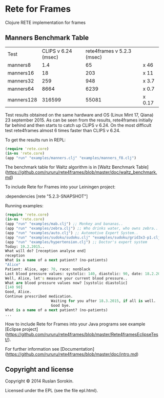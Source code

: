 Rete for Frames
====

Clojure RETE implementation for frames

Manners Benchmark Table
----

<table>
<tr><td>Test</td><td>CLIPS v 6.24 (msec)</td><td>rete4frames v 5.2.3 (msec)</td></tr>
<tr><td>manners8</td><td>1.4</td><td>65</td><td>x 46</td></tr>
<tr><td>manners16</td><td>18</td><td>203</td><td>x 11</td></tr>
<tr><td>manners32</td><td>259</td><td>948</td><td>x 3.7</td></tr>
<tr><td>manners64</td><td>8664</td><td>6239</td><td>x 0.7</td></tr>
<tr><td>manners128</td><td>316599</td><td>55081</td><td>x 0.17</td></tr>
</table>

Test results obtained on the same hardware and OS (Linux Mint 17, Qiana) 23 september 2015.
As can be seen from the results, rete4frames initially far behind and then starts to catch up CLIPS v 6.24.
On the most difficult test rete4frames almost 6 times faster than CLIPS v 6.24.

To get the results run in REPL:

```clj
(require 'rete.core)
(in-ns 'rete.core)
(app "run" "examples/manners.clj" "examples/manners_f8.clj")
```
The benchmark table for Waltz algorithm is in [Waltz Benchmark Table] (https://github.com/rururu/rete4frames/blob/master/doc/waltz_benchmark.md)

To include Rete for Frames into your Leiningen project:

:dependencies [rete "5.2.3-SNAPSHOT"]

Running examples:
```clj
(require 'rete.core)
(in-ns 'rete.core)
(app "run" "examples/mab.clj") ;; Monkey and bananas..
(app "run" "examples/zebra.clj") ;; Who drinks water, who owns zebra..
(app "run" "examples/auto.clj") ;; Automotive Expert System..
(app "run" "examples/sudoku/sudoku.clj" "examples/sudoku/grid3x3-p1.clj") ;; Game "Sudoku"
(app "run" "examples/hypertension.clj") ;; Doctor's expert system
Today: 19.2.2015..
What will do? [reception analyse end]
reception
What is a name of a next patient? (no-patients)
"Alice"
Patient: Alice, age: 70, race: nonblack
Last blood pressure values: systolic: 140, diastolic: 90, date: 18.2.2015
Well, Alice, let's measure your current blood pressure..
What are blood pressure values now? [systolic diastolic]
[140 90]
Good, Alice.
Continue prescribed medication.
                     Waiting for you after 18.3.2015, if all is well.
                     Good bye.
What is a name of a next patient? (no-patients)
...
```
How to include Rete for Frames into your Java programs see example [Eclipse project] (https://github.com/rururu/rete4frames/blob/master/Rete4framesEclipseTest/).

For further information see [Documentation] (https://github.com/rururu/rete4frames/blob/master/doc/intro.md)

Copyright and license
----

Copyright © 2014 Ruslan Sorokin.

Licensed under the EPL (see the file epl.html).
